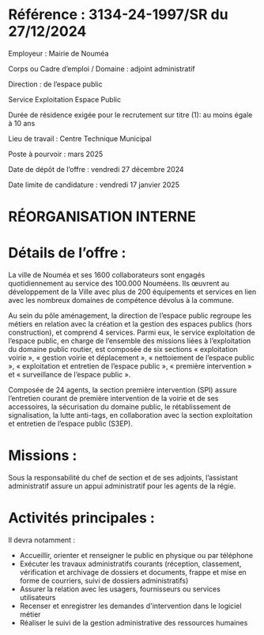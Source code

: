 # Référence : 3134-24-1997/SR du 27/12/2024

Employeur : Mairie de Nouméa

Corps ou Cadre d’emploi / Domaine : adjoint administratif

Direction : de l’espace public

Service Exploitation Espace Public

Durée de résidence exigée pour le recrutement sur titre (1): au moins égale à 10 ans

Lieu de travail : Centre Technique Municipal

Poste à pourvoir : mars 2025

Date de dépôt de l’offre : vendredi 27 décembre 2024

Date limite de candidature : vendredi 17 janvier 2025

# RÉORGANISATION INTERNE

# Détails de l’offre :

La ville de Nouméa et ses 1600 collaborateurs sont engagés quotidiennement au service des 100.000 Nouméens. Ils œuvrent au développement de la Ville avec plus de 200 équipements et services en lien avec les nombreux domaines de compétence dévolus à la commune.

Au sein du pôle aménagement, la direction de l’espace public regroupe les métiers en relation avec la création et la gestion des espaces publics (hors construction), et comprend 4 services. Parmi eux, le service exploitation de l’espace public, en charge de l’ensemble des missions liées à l’exploitation du domaine public routier, est composée de six sections « exploitation voirie », « gestion voirie et déplacement », « nettoiement de l’espace public », « exploitation et entretien de l’espace public », « première intervention » et « surveillance de l’espace public ».

Composée de 24 agents, la section première intervention (SPI) assure l’entretien courant de première intervention de la voirie et de ses accessoires, la sécurisation du domaine public, le rétablissement de signalisation, la lutte anti-tags, en collaboration avec la section exploitation et entretien de l’espace public (S3EP).

# Missions :

Sous la responsabilité du chef de section et de ses adjoints, l’assistant administratif assure un appui administratif pour les agents de la régie.

# Activités principales :

Il devra notamment :

- Accueillir, orienter et renseigner le public en physique ou par téléphone
- Exécuter les travaux administratifs courants (réception, classement, vérification et archivage de dossiers et documents, frappe et mise en forme de courriers, suivi de dossiers administratifs)
- Assurer la relation avec les usagers, fournisseurs ou services utilisateurs
- Recenser et enregistrer les demandes d'intervention dans le logiciel métier
- Réaliser le suivi de la gestion administrative des ressources humaines